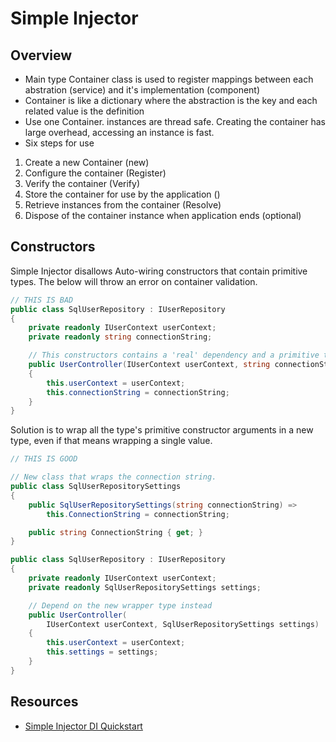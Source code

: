 # Simple Injector #

## Overview ##

- Main type Container class is used to register mappings between each abstration (service) and it's implementation (component)
- Container is like a dictionary where the abstraction is the key and each related value is the definition
- Use one Container. instances are thread safe. Creating the container has large overhead, accessing an instance is fast.
- Six steps for use

1. Create a new Container (new)
2. Configure the container (Register)
3. Verify the container (Verify)
4. Store the container for use by the application ()
5. Retrieve instances from the container (Resolve)
6. Dispose of the container instance when application ends (optional)

## Constructors ##

Simple Injector disallows Auto-wiring constructors that contain primitive types. The below will throw an error on container validation.

```C#
// THIS IS BAD
public class SqlUserRepository : IUserRepository
{
    private readonly IUserContext userContext;
    private readonly string connectionString;

    // This constructors contains a 'real' dependency and a primitive type.
    public UserController(IUserContext userContext, string connectionString)
    {
        this.userContext = userContext;
        this.connectionString = connectionString;
    }
}

```

Solution is to wrap all the type's primitive constructor arguments in a new type, even if that means wrapping a single value.

```C#
// THIS IS GOOD

// New class that wraps the connection string.
public class SqlUserRepositorySettings
{
    public SqlUserRepositorySettings(string connectionString) =>
        this.ConnectionString = connectionString;

    public string ConnectionString { get; }
}

public class SqlUserRepository : IUserRepository
{
    private readonly IUserContext userContext;
    private readonly SqlUserRepositorySettings settings;

    // Depend on the new wrapper type instead
    public UserController(
        IUserContext userContext, SqlUserRepositorySettings settings)
    {
        this.userContext = userContext;
        this.settings = settings;
    }
}
```

## Resources ##

- [Simple Injector DI Quickstart](https://docs.simpleinjector.org/en/latest/quickstart.html#a-quick-example)